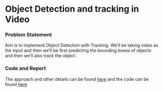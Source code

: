 # Object Detection and tracking in Video

### Problem Statement

Aim is to implement Object Detection with Tracking. We’ll be taking video as the input and then we’ll be first predicting the bounding boxes of objects and then we’ll also track the object.

### Code and Report
The approach and other details can be found [here](report.pdf) and the code can be found [here](src)


